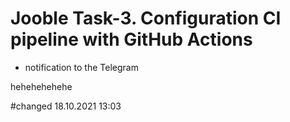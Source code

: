 # Jooble Task-3. Configuration CI pipeline with GitHub Actions


+ notification to the Telegram  

hehehehehehe

#changed 18.10.2021  13:03
